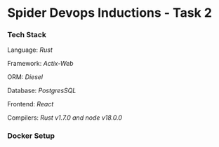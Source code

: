 # Spider Devops Inductions - Task 2

### Tech Stack

Language: *Rust*

Framework: *Actix-Web*

ORM: *Diesel*

Database: *PostgresSQL*

Frontend: *React*

Compilers: *Rust v1.7.0 and node v18.0.0*

### Docker Setup



